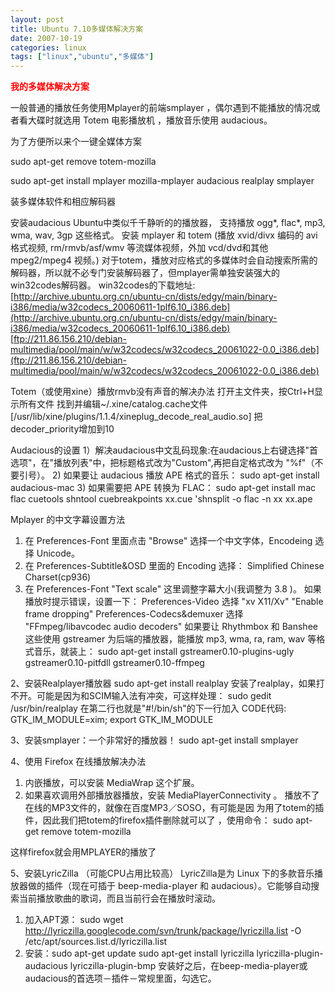 ```yaml
---
layout: post
title: Ubuntu 7.10多媒体解决方案
date: 2007-10-19
categories: linux
tags: ["linux","ubuntu","多媒体"]
---
```


<span style="color: #ff0000;">**我的多媒体解决方案**</span>

一般普通的播放任务使用Mplayer的前端smplayer ，偶尔遇到不能播放的情况或者看大碟时就选用 Totem 电影播放机 ，播放音乐使用 audacious。

<!--more-->

为了方便所以来个一键全媒体方案

sudo apt-get remove totem-mozilla

sudo apt-get install mplayer mozilla-mplayer  audacious realplay smplayer

装多媒体软件和相应解码器

安装audacious      Ubuntu中类似千千静听的的播放器，
支持播放 ogg*, flac*, mp3, wma, wav, 3gp 这些格式。
安装 mplayer 和 totem (播放 xvid/divx 编码的 avi 格式视频, rm/rmvb/asf/wmv 等流媒体视频，外加 vcd/dvd和其他 mpeg2/mpeg4 视频。)
对于totem，播放对应格式的多媒体时会自动搜索所需的解码器，所以就不必专门安装解码器了，但mplayer需单独安装强大的win32codes解码器。
win32codes的下载地址:
[http://archive.ubuntu.org.cn/ubuntu-cn/dists/edgy/main/binary-i386/media/w32codecs_20060611-1plf6.10_i386.deb](http://archive.ubuntu.org.cn/ubuntu-cn/dists/edgy/main/binary-i386/media/w32codecs_20060611-1plf6.10_i386.deb)
[ftp://211.86.156.210/debian-multimedia/pool/main/w/w32codecs/w32codecs_20061022-0.0_i386.deb](ftp://211.86.156.210/debian-multimedia/pool/main/w/w32codecs/w32codecs_20061022-0.0_i386.deb)

Totem（或使用xine）播放rmvb没有声音的解决办法
打开主文件夹，按Ctrl+H显示所有文件
找到并编辑~/.xine/catalog.cache文件
[/usr/lib/xine/plugins/1.1.4/xineplug_decode_real_audio.so]
把decoder_priority增加到10

Audacious的设置
1）解决audacious中文乱码现象:在audacious上右键选择"首选项"，在"播放列表"中，把标题格式改为"Custom",再把自定格式改为
"%f"（不要引号）。
2) 如果要让 audacious 播放 APE 格式的音乐：
sudo apt-get install audacious-mac
3) 如果需要把 APE 转换为 FLAC：
sudo apt-get install mac flac cuetools shntool
cuebreakpoints xx.cue 'shnsplit -o flac -n xx xx.ape

Mplayer 的中文字幕设置方法
1) 在 Preferences-Font 里面点击 "Browse" 选择一个中文字体，Encodeing 选择 Unicode。
2) 在 Preferences-Subtitle&OSD 里面的 Encoding 选择：
Simplified Chinese Charset(cp936)
3) 在 Preferences-Font "Text scale" 这里调整字幕大小(我调整为 3.8 )。
如果播放时提示错误，设置一下：
Preferences-Video 选择 "xv X11/Xv" "Enable frame dropping"
Preferences-Codecs&demuxer 选择 "FFmpeg/libavcodec audio decoders"
如果要让 Rhythmbox 和 Banshee 这些使用 gstreamer 为后端的播放器，能播放 mp3, wma, ra, ram, wav 等格式音乐，就装上：
sudo apt-get install gstreamer0.10-plugins-ugly gstreamer0.10-pitfdll gstreamer0.10-ffmpeg

2、安装Realplayer播放器
sudo apt-get install realplay
安装了realplay，如果打不开。可能是因为和SCIM输入法有冲突，可这样处理：
sudo gedit /usr/bin/realplay
在第二行也就是"#!/bin/sh"的下一行加入 CODE代码:
GTK_IM_MODULE=xim; export GTK_IM_MODULE

3、安装smplayer：一个非常好的播放器！
sudo apt-get install smplayer

4、使用 Firefox 在线播放解决办法
1) 内嵌播放，可以安装 MediaWrap 这个扩展。
2) 如果喜欢调用外部播放器播放，安装 MediaPlayerConnectivity 。
播放不了在线的MP3文件的，就像在百度MP3／SOSO，有可能是因
为用了totem的插件，因此我们把totem的firefox插件删除就可以了
，使用命令：
sudo apt-get remove totem-mozilla

这样firefox就会用MPLAYER的播放了

5、安装LyricZilla （可能CPU占用比较高）
LyricZilla是为 Linux 下的多款音乐播放器做的插件（现在可插于 beep-media-player 和 audacious）。它能够自动搜索当前播放歌曲的歌词，而且当前行会在播放时滚动。
1. 加入APT源：
sudo wget http://lyriczilla.googlecode.com/svn/trunk/package/lyriczilla.list -O /etc/apt/sources.list.d/lyriczilla.list
2. 安装：sudo apt-get update
sudo apt-get install lyriczilla lyriczilla-plugin-audacious lyriczilla-plugin-bmp
安装好之后，在beep-media-player或audacious的首选项－插件－常规里面，勾选它。